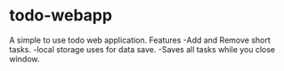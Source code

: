 # todo-webapp
A simple to use todo web application.
Features
-Add and Remove short tasks.
-local storage uses for data save.
-Saves all tasks while you close window.
